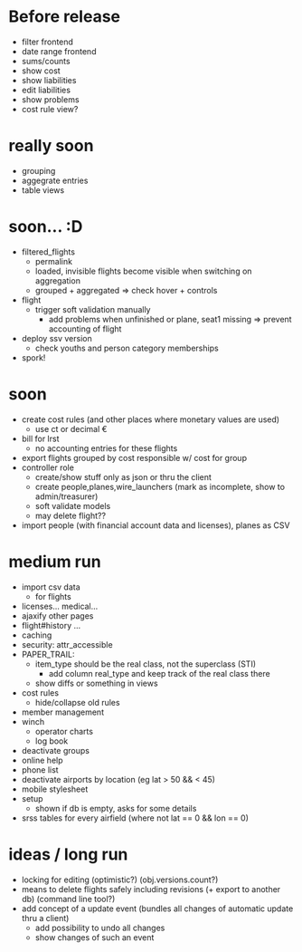 # Before release
- filter frontend
- date range frontend
- sums/counts
- show cost
- show liabilities
- edit liabilities
- show problems
- cost rule view?

# really soon
- grouping
- aggegrate entries
- table views

# soon... :D
- filtered\_flights
  - permalink
  - loaded, invisible flights become visible when switching on aggregation
  - grouped + aggregated => check hover + controls
- flight
  - trigger soft validation manually
    - add problems when unfinished or plane, seat1 missing => prevent accounting of flight
- deploy ssv version
  - check youths and person category memberships
- spork!

# soon
- create cost rules (and other places where monetary values are used)
  - use ct or decimal €
- bill for lrst
  - no accounting entries for these flights
- export flights grouped by cost responsible w/ cost for group
- controller role
  - create/show stuff only as json or thru the client
  - create people,planes,wire\_launchers (mark as incomplete, show to admin/treasurer)
  - soft validate models
  - may delete flight??
- import people (with financial account data and licenses), planes as CSV

# medium run
- import csv data
  - for flights
- licenses... medical...
- ajaxify other pages
- flight#history ...
- caching
- security: attr\_accessible
- PAPER\_TRAIL:
  - item\_type should be the real class, not the superclass (STI)
    - add column real\_type and keep track of the real class there
  - show diffs or something in views
- cost rules
  - hide/collapse old rules
- member management
- winch
  - operator charts
  - log book
- deactivate groups
- online help
- phone list
- deactivate airports by location (eg lat > 50 && < 45)
- mobile stylesheet
- setup
  - shown if db is empty, asks for some details
- srss tables for every airfield (where not lat == 0 && lon == 0)

# ideas / long run
- locking for editing (optimistic?) (obj.versions.count?)
- means to delete flights safely including revisions (+ export to another db) (command line tool?)
- add concept of a update event (bundles all changes of automatic update thru a client)
  - add possibility to undo all changes
  - show changes of such an event

